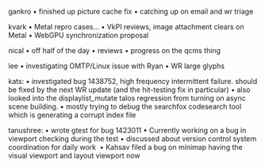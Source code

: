 gankro
    • finished up picture cache fix
    • catching up on email and wr triage


kvark
    • Metal repro cases...
    • VkPI reviews, image attachment clears on Metal
    • WebGPU synchronization proposal


nical
    • off half of the day
    • reviews
    • progress on the qcms thing


lee
    • investigating OMTP/Linux issue with Ryan
    • WR large glyphs


kats:
    • investigated bug 1438752, high frequency intermittent failure. should be fixed by the next WR update (and the hit-testing fix in particular)
    • also looked into the displaylist_mutate talos regression from turning on async scene building.
    • mostly trying to debug the searchfox codesearch tool which is generating a corrupt index file


tanushree:
    • wrote gtest for bug 1423011
    • Currently working on a bug in viewport checking during the test
    • discussed about version control system coordination for daily work 
    • Kahsav filed a bug on minimap having the visual viewport and layout viewport now


